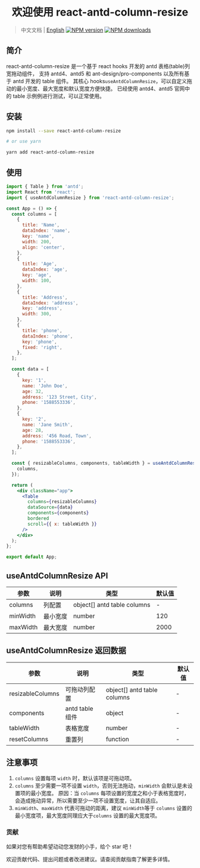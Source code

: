 <h1 align="center">欢迎使用 react-antd-column-resize</h1>

> 中文文档 | [English](README_EN.md) [![NPM version](https://img.shields.io/npm/v/react-antd-column-resize.svg?style=flat)](https://npmjs.org/package/react-antd-column-resize) [![NPM downloads](http://img.shields.io/npm/dm/react-antd-column-resize.svg?style=flat)](https://npmjs.org/package/react-antd-column-resize)

## 简介

react-antd-column-resize 是一个基于 react hooks 开发的 antd 表格(table)列宽拖动组件，
支持 antd4、antd5 和 ant-design/pro-components 以及所有基于 antd 开发的 table 组件。
其核心 hooks`useAntdColumnResize`，可以自定义拖动的最小宽度、最大宽度和默认宽度方便快捷。
已经使用 antd4、antd5 官网中的 table 示例例进行测试，可以正常使用。

## 安装

```bash
npm install --save react-antd-column-resize

# or use yarn

yarn add react-antd-column-resize

```

## 使用

```jsx
import { Table } from 'antd';
import React from 'react';
import { useAntdColumnResize } from 'react-antd-column-resize';

const App = () => {
  const columns = [
    {
      title: 'Name',
      dataIndex: 'name',
      key: 'name',
      width: 200,
      align: 'center',
    },
    {
      title: 'Age',
      dataIndex: 'age',
      key: 'age',
      width: 100,
    },
    {
      title: 'Address',
      dataIndex: 'address',
      key: 'address',
      width: 300,
    },
    {
      title: 'phone',
      dataIndex: 'phone',
      key: 'phone',
      fixed: 'right',
    },
  ];

  const data = [
    {
      key: '1',
      name: 'John Doe',
      age: 32,
      address: '123 Street, City',
      phone: '1588553336',
    },
    {
      key: '2',
      name: 'Jane Smith',
      age: 28,
      address: '456 Road, Town',
      phone: '1588553336',
    },
  ];

  const { resizableColumns, components, tableWidth } = useAntdColumnResize({
    columns,
  });

  return (
    <div className="app">
      <Table
        columns={resizableColumns}
        dataSource={data}
        components={components}
        bordered
        scroll={{ x: tableWidth }}
      />
    </div>
  );
};

export default App;
```

## useAntdColumnResize API

| 参数         | 说明     | 类型                        | 默认值 |
| ------------ | -------- | --------------------------- | ------ |
| columns      | 列配置   | object[] antd table columns | -      |
| minWidth     | 最小宽度 | number                      | 120    |
| maxWidth     | 最大宽度 | number                      | 2000   |

## useAntdColumnResize 返回数据

| 参数             | 说明            | 类型                        | 默认值 |
| ---------------- | --------------- | --------------------------- | ------ |
| resizableColumns | 可拖动列配置    | object[] antd table columns | -      |
| components       | antd table 组件 | object                      | -      |
| tableWidth       | 表格宽度        | number                      | -      |
| resetColumns     | 重置列          | function                    | -      |

## 注意事项

1. `columns` 设置每项 `width` 时，默认该项是可拖动项。
2. `columns` 至少需要一项不设置 `width`，否则无法拖动，`minWidth` 会默认是未设置项的最小宽度。
   原因：当 `columns` 每项设置的宽度之和小于表格宽度时，会造成拖动异常，所以需要至少一项不设置宽度，让其自适应。
3. `minWidth`、`maxWidth` 代表可拖动的距离，建议 `minWidth`等于 `columns` 设置的最小宽度项，最大宽度同理应大于`columns` 设置的最大宽度项。

### 贡献

如果对您有帮助希望动动您发财的小手，给个 star 吧！

欢迎贡献代码、提出问题或者改进建议。请查阅贡献指南了解更多详情。
